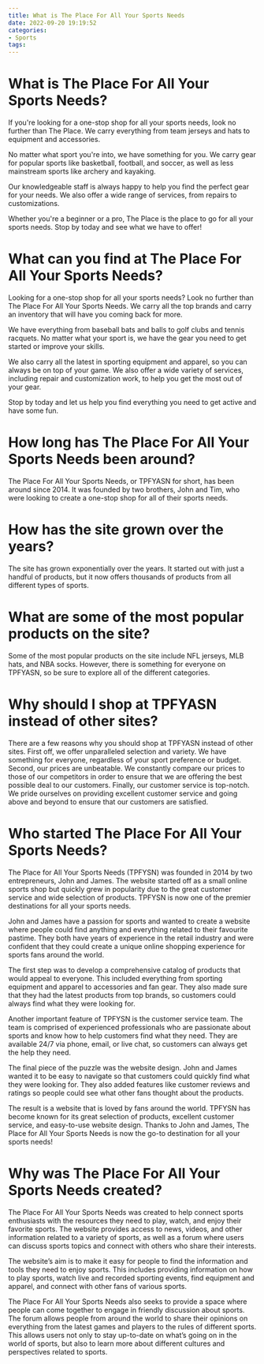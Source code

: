 ```yaml
---
title: What is The Place For All Your Sports Needs
date: 2022-09-20 19:19:52
categories:
- Sports
tags:
---
```



#  What is The Place For All Your Sports Needs?

If you're looking for a one-stop shop for all your sports needs, look no further than The Place. We carry everything from team jerseys and hats to equipment and accessories.

No matter what sport you're into, we have something for you. We carry gear for popular sports like basketball, football, and soccer, as well as less mainstream sports like archery and kayaking.

Our knowledgeable staff is always happy to help you find the perfect gear for your needs. We also offer a wide range of services, from repairs to customizations.

Whether you're a beginner or a pro, The Place is the place to go for all your sports needs. Stop by today and see what we have to offer!

#  What can you find at The Place For All Your Sports Needs?

Looking for a one-stop shop for all your sports needs? Look no further than The Place For All Your Sports Needs. We carry all the top brands and carry an inventory that will have you coming back for more.

We have everything from baseball bats and balls to golf clubs and tennis racquets. No matter what your sport is, we have the gear you need to get started or improve your skills.

We also carry all the latest in sporting equipment and apparel, so you can always be on top of your game. We also offer a wide variety of services, including repair and customization work, to help you get the most out of your gear.

Stop by today and let us help you find everything you need to get active and have some fun.

#  How long has The Place For All Your Sports Needs been around?

The Place For All Your Sports Needs, or TPFYASN for short, has been around since 2014. It was founded by two brothers, John and Tim, who were looking to create a one-stop shop for all of their sports needs.

# How has the site grown over the years?

The site has grown exponentially over the years. It started out with just a handful of products, but it now offers thousands of products from all different types of sports.

# What are some of the most popular products on the site?

Some of the most popular products on the site include NFL jerseys, MLB hats, and NBA socks. However, there is something for everyone on TPFYASN, so be sure to explore all of the different categories.

# Why should I shop at TPFYASN instead of other sites?

There are a few reasons why you should shop at TPFYASN instead of other sites. First off, we offer unparalleled selection and variety. We have something for everyone, regardless of your sport preference or budget. Second, our prices are unbeatable. We constantly compare our prices to those of our competitors in order to ensure that we are offering the best possible deal to our customers. Finally, our customer service is top-notch. We pride ourselves on providing excellent customer service and going above and beyond to ensure that our customers are satisfied.

#  Who started The Place For All Your Sports Needs?

The Place for All Your Sports Needs (TPFYSN) was founded in 2014 by two entrepreneurs, John and James. The website started off as a small online sports shop but quickly grew in popularity due to the great customer service and wide selection of products. TPFYSN is now one of the premier destinations for all your sports needs.

John and James have a passion for sports and wanted to create a website where people could find anything and everything related to their favourite pastime. They both have years of experience in the retail industry and were confident that they could create a unique online shopping experience for sports fans around the world.

The first step was to develop a comprehensive catalog of products that would appeal to everyone. This included everything from sporting equipment and apparel to accessories and fan gear. They also made sure that they had the latest products from top brands, so customers could always find what they were looking for.

Another important feature of TPFYSN is the customer service team. The team is comprised of experienced professionals who are passionate about sports and know how to help customers find what they need. They are available 24/7 via phone, email, or live chat, so customers can always get the help they need.

The final piece of the puzzle was the website design. John and James wanted it to be easy to navigate so that customers could quickly find what they were looking for. They also added features like customer reviews and ratings so people could see what other fans thought about the products.

The result is a website that is loved by fans around the world. TPFYSN has become known for its great selection of products, excellent customer service, and easy-to-use website design. Thanks to John and James, The Place for All Your Sports Needs is now the go-to destination for all your sports needs!

#  Why was The Place For All Your Sports Needs created?

The Place For All Your Sports Needs was created to help connect sports enthusiasts with the resources they need to play, watch, and enjoy their favorite sports. The website provides access to news, videos, and other information related to a variety of sports, as well as a forum where users can discuss sports topics and connect with others who share their interests.

The website’s aim is to make it easy for people to find the information and tools they need to enjoy sports. This includes providing information on how to play sports, watch live and recorded sporting events, find equipment and apparel, and connect with other fans of various sports.

The Place For All Your Sports Needs also seeks to provide a space where people can come together to engage in friendly discussion about sports. The forum allows people from around the world to share their opinions on everything from the latest games and players to the rules of different sports. This allows users not only to stay up-to-date on what’s going on in the world of sports, but also to learn more about different cultures and perspectives related to sports.